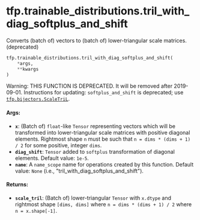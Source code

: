 <div itemscope itemtype="http://developers.google.com/ReferenceObject">
<meta itemprop="name" content="tfp.trainable_distributions.tril_with_diag_softplus_and_shift" />
<meta itemprop="path" content="Stable" />
</div>

# tfp.trainable_distributions.tril_with_diag_softplus_and_shift

Converts (batch of) vectors to (batch of) lower-triangular scale matrices. (deprecated)

``` python
tfp.trainable_distributions.tril_with_diag_softplus_and_shift(
    *args,
    **kwargs
)
```

<!-- Placeholder for "Used in" -->

Warning: THIS FUNCTION IS DEPRECATED. It will be removed after 2019-09-01.
Instructions for updating:
`softplus_and_shift` is deprecated; use <a href="../../tfp/bijectors/ScaleTriL.md"><code>tfp.bijectors.ScaleTriL</code></a>.

#### Args:


* <b>`x`</b>: (Batch of) `float`-like `Tensor` representing vectors which will be
  transformed into lower-triangular scale matrices with positive diagonal
  elements. Rightmost shape `n` must be such that
  `n = dims * (dims + 1) / 2` for some positive, integer `dims`.
* <b>`diag_shift`</b>: `Tensor` added to `softplus` transformation of diagonal
  elements.
  Default value: `1e-5`.
* <b>`name`</b>: A `name_scope` name for operations created by this function.
  Default value: `None` (i.e., "tril_with_diag_softplus_and_shift").


#### Returns:


* <b>`scale_tril`</b>: (Batch of) lower-triangular `Tensor` with `x.dtype` and
  rightmost shape `[dims, dims]` where `n = dims * (dims + 1) / 2` where
  `n = x.shape[-1]`.